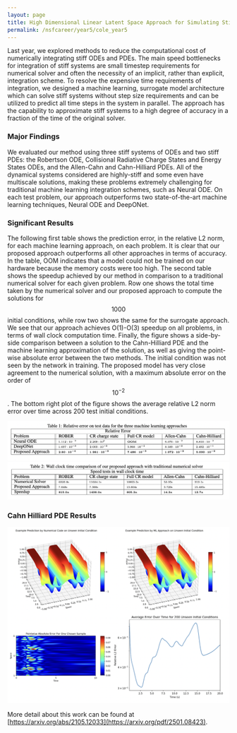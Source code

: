 ```yaml
---
layout: page
title: High Dimensional Linear Latent Space Approach for Simulating Stiff Systems
permalink: /nsfcareer/year5/cole_year5
---
```


Last year, we explored methods to reduce the computational cost of numerically integrating stiff ODEs and PDEs. The main speed bottlenecks for integration of stiff systems are small timestep requirements for numerical solver and often the necessity of an implicit, rather than explicit, integration scheme. To resolve the expensive time requirements of integration, we designed a machine learning, surrogate model architecture which can solve stiff systems without step size requirements and can be utilized to predict all time steps in the system in parallel. The approach has the capability to approximate stiff systems to a high degree of accuracy in a fraction of the time of the original solver.

### Major Findings

We evaluated our method using three stiff systems of ODEs and two stiff PDEs: the Robertson ODE, Collisional Radiative Charge States and Energy States ODEs, and the Allen-Cahn and Cahn-Hilliard PDEs. All of the dynamical systems considered are highly-stiff and some even have multiscale solutions, making these problems extremely challenging for traditional machine learning integration schemes, such as Neural ODE. On each test problem, our approach outperforms two state-of-the-art machine learning techniques, Neural ODE and DeepONet.

### Significant Results

The following first table shows the prediction error, in the relative L2 norm, for each machine learning approach, on each problem. It is clear that our proposed approach outperforms all other approaches in terms of accuracy. In the table, OOM indicates that a model could not be trained on our hardware because the memory costs were too high. The second table shows the speedup achieved by our method in comparison to a traditional numerical solver for each given problem. Row one shows the total time taken by the numerical solver and our proposed approach to compute the solutions for $$1000$$ initial conditions, while row two shows the same for the surrogate approach. We see that our approach achieves  O(1)-O(3) speedup on all problems, in terms of wall clock computation time. Finally, the figure shows a side-by-side comparison between a solution to the Cahn-Hilliard PDE and the machine learning approximation of the solution, as well as giving the point-wise absolute error between the two methods. The initial condition was not seen by the network in training. The proposed model has very close agreement to the numerical solution, with a maximum absolute error on the order of $$10^{-2}$$. The bottom right plot of the figure shows the average relative L2 norm error over time across 200 test initial conditions.

![image](/assets/figures/cole/err_tab.png)
![image](/assets/figures/cole/speed_tab.png)

### Cahn Hilliard PDE Results

![image](/assets/figures/cole/new_ch.png)

More detail about this work can be found at [https://arxiv.org/abs/2105.12033](https://arxiv.org/pdf/2501.08423).
